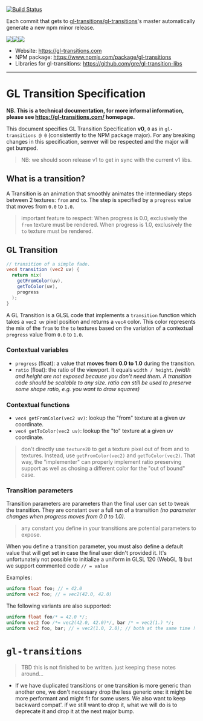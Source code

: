 [![Build Status](https://travis-ci.org/gl-transitions/gl-transitions.svg?branch=master)](https://travis-ci.org/gl-transitions/gl-transitions)

Each commit that gets to [gl-transitions/gl-transitions](https://github.com/gl-transitions/gl-transitions)'s master automatically generate a new npm minor release.

<img src="https://camo.githubusercontent.com/c42ecc6197b0f51a106fb50723f9bc6d2e1f925c/687474703a2f2f692e696d6775722e636f6d2f74573331704a452e676966" /><img src="https://camo.githubusercontent.com/7e34cd12d5a9afa94f470395b04b0914c978ce01/687474703a2f2f692e696d6775722e636f6d2f555a5a727775552e676966" /><img src="https://camo.githubusercontent.com/0456d4ed8753fbce027f1174dc8b22da548eeade/687474703a2f2f692e696d6775722e636f6d2f654974426a33582e676966" />

- Website: https://gl-transitions.com
- NPM package: https://www.npmjs.com/package/gl-transitions
- Libraries for gl-transitions: https://github.com/gre/gl-transition-libs

---

# GL Transition Specification

**NB. This is a technical documentation, for more informal information, please see https://gl-transitions.com/ homepage.**

This document specifies GL Transition Specification **v0**, `0` as in `gl-transitions @ 0` (consistently to the NPM package major). For any breaking changes in this specification, semver will be respected and the major will get bumped.

> NB: we should soon release v1 to get in sync with the current v1 libs.

## What is a transition?

A Transition is an animation that smoothly animates the intermediary steps between 2 textures: `from` and `to`. The step is specified by a `progress` value that moves from `0.0` to `1.0`.

> important feature to respect: When progress is 0.0, exclusively the `from` texture must be rendered. When progress is 1.0, exclusively the `to` texture must be rendered.

## GL Transition

```glsl
// transition of a simple fade.
vec4 transition (vec2 uv) {
  return mix(
    getFromColor(uv),
    getToColor(uv),
    progress
  );
}
```

A GL Transition is a GLSL code that implements a `transition` function which takes a `vec2 uv` pixel position and returns a `vec4` color. This color represents the mix of the `from` to the `to` textures based on the variation of a contextual `progress` value from `0.0` to `1.0`.

### Contextual variables

- `progress` (float): a value that **moves from 0.0 to 1.0** during the transition.
- `ratio` (float): the ratio of the viewport. It equals `width / height`. *(width and height are not exposed because you don't need them. A transition code should be scalable to any size. ratio can still be used to preserve some shape ratio, e.g. you want to draw squares)*

### Contextual functions

- `vec4 getFromColor(vec2 uv)`: lookup the "from" texture at a given uv coordinate.
- `vec4 getToColor(vec2 uv)`: lookup the "to" texture at a given uv coordinate.

> don't directly use `texture2D` to get a texture pixel out of from and to textures. Instead, use `getFromColor(vec2)` and `getToColor(vec2)`. That way, the "implementer" can properly implement ratio preserving support as well as chosing a different color for the "out of bound" case.


### Transition parameters

Transition parameters are parameters than the final user can set to tweak the transition. They are constant over a full run of a transition *(no parameter changes when progress moves from 0.0 to 1.0)*.

> any constant you define in your transitions are potential parameters to expose.

When you define a transition parameter, you must also define a default value that will get set in case the final user didn't provided it. It's unfortunately not possible to initialize a uniform in GLSL 120 (WebGL 1) but we support commented code `// = value`

Examples:

```glsl
uniform float foo; // = 42.0
uniform vec2 foo; // = vec2(42.0, 42.0)
```

The following variants are also supported:


```glsl
uniform float foo/* = 42.0 */;
uniform vec2 foo /*= vec2(42.0, 42.0)*/, bar /* = vec2(1.) */;
uniform vec2 foo, bar; // = vec2(1.0, 2.0); // both at the same time ! (needs a ';' if you have this second //, like usual glsl code)
```


# `gl-transitions`

> TBD this is not finished to be written. just keeping these notes around...

- If we have duplicated transitions or one transition is more generic than another one, we don't necessary drop the less generic one: it might be more performant and might fit for some users. We also want to keep backward compat'. if we still want to drop it, what we will do is to deprecate it and drop it at the next major bump.
